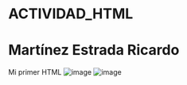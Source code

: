 # ACTIVIDAD_HTML
# Martínez Estrada Ricardo

Mi primer HTML
![image](https://github.com/user-attachments/assets/a1cdb743-0946-4d52-b1b5-0bd3ee4b8929)
![image](https://github.com/user-attachments/assets/50ee079a-ad99-4e14-8bbe-86d7f8942f08)
